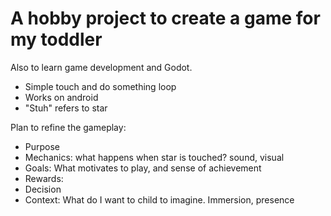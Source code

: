 # A hobby project to create a game for my toddler

Also to learn game development and Godot.

* Simple touch and do something loop
* Works on android
* "Stuh" refers to star

Plan to refine the gameplay:

* Purpose
* Mechanics: what happens when star is touched? sound, visual
* Goals: What motivates to play, and sense of achievement
* Rewards:
* Decision
* Context: What do I want to child to imagine. Immersion, presence

